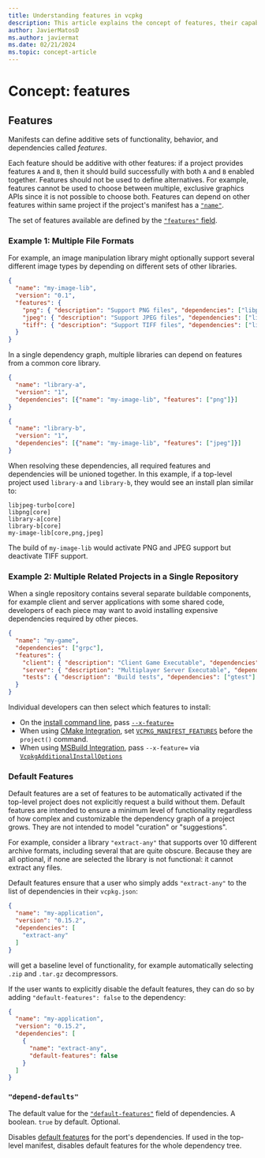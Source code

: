 ```yaml
---
title: Understanding features in vcpkg
description: This article explains the concept of features, their capabilities, and their expected contents in detail.
author: JavierMatosD
ms.author: javiermat
ms.date: 02/21/2024
ms.topic: concept-article
---
```


# Concept: features

## Features

Manifests can define additive sets of functionality, behavior, and dependencies called _features_.

Each feature should be additive with other features: if a project provides features `A` and `B`, then it should build successfully with both `A` and `B` enabled together. Features should not be used to define alternatives. For example, features cannot be used to choose between multiple, exclusive graphics APIs since it is not possible to choose both. Features can depend on other features within same project if the project's manifest has a [`"name"`](../reference/vcpkg-json.md#name).

The set of features available are defined by the [`"features"` field](../reference/vcpkg-json.md#features).

### Example 1: Multiple File Formats

For example, an image manipulation library might optionally support several different image types by depending on different sets of other libraries.

```json
{
  "name": "my-image-lib",
  "version": "0.1",
  "features": {
    "png": { "description": "Support PNG files", "dependencies": ["libpng"]},
    "jpeg": { "description": "Support JPEG files", "dependencies": ["libjpeg-turbo"]},
    "tiff": { "description": "Support TIFF files", "dependencies": ["libtiff"]},
  }
}
```

In a single dependency graph, multiple libraries can depend on features from a common core library.

```json
{
  "name": "library-a",
  "version": "1",
  "dependencies": [{"name": "my-image-lib", "features": ["png"]}]
}
```
```json
{
  "name": "library-b",
  "version": "1",
  "dependencies": [{"name": "my-image-lib", "features": ["jpeg"]}]
}
```

When resolving these dependencies, all required features and dependencies will be unioned together. In this example, if a top-level project used `library-a` and `library-b`, they would see an install plan similar to:

```
libjpeg-turbo[core]
libpng[core]
library-a[core]
library-b[core]
my-image-lib[core,png,jpeg]
```

The build of `my-image-lib` would activate PNG and JPEG support but deactivate TIFF support.

### Example 2: Multiple Related Projects in a Single Repository

When a single repository contains several separate buildable components, for example client and server applications with some shared code, developers of each piece may want to avoid installing expensive dependencies required by other pieces.

```json
{
  "name": "my-game",
  "dependencies": ["grpc"],
  "features": {
    "client": { "description": "Client Game Executable", "dependencies": ["sdl2", "bullet3"]},
    "server": { "description": "Multiplayer Server Executable", "dependencies": ["proxygen"]},
    "tests": { "description": "Build tests", "dependencies": ["gtest"] }
  }
}
```

Individual developers can then select which features to install:

- On the [install command line](../commands/install.md), pass [`--x-feature=`](../commands/install.md#feature)
- When using [CMake Integration](buildsystems/cmake-integration.md), set [`VCPKG_MANIFEST_FEATURES`](buildsystems/cmake-integration.md#vcpkg_manifest_features) before the `project()` command.
- When using [MSBuild Integration](buildsystems/msbuild-integration.md), pass `--x-feature=` via [`VcpkgAdditionalInstallOptions`](buildsystems/msbuild-integration.md#vcpkg-additional-install-options)

### Default Features

Default features are a set of features to be automatically activated if the top-level project does not explicitly request a build without them. Default features are intended to ensure a minimum level of functionality regardless of how complex and customizable the dependency graph of a project grows. They are not intended to model "curation" or "suggestions".

For example, consider a library `"extract-any"` that supports over 10 different archive formats, including several that are quite obscure. Because they are all optional, if none are selected the library is not functional: it cannot extract any files.

Default features ensure that a user who simply adds `"extract-any"` to the list of dependencies in their `vcpkg.json`:

```json
{
  "name": "my-application",
  "version": "0.15.2",
  "dependencies": [
    "extract-any"
  ]
}
```

will get a baseline level of functionality, for example automatically selecting `.zip` and `.tar.gz` decompressors.

If the user wants to explicitly disable the default features, they can do so by adding `"default-features": false` to the dependency:

```json
{
  "name": "my-application",
  "version": "0.15.2",
  "dependencies": [
    {
      "name": "extract-any",
      "default-features": false
    }
  ]
}
```



### <a name="depend-defaults"></a> `"depend-defaults"`

The default value for the [`"default-features"`](#dependency-default-features) field of dependencies. A boolean. `true` by default. Optional.

Disables [default features](#default-features) for the port's dependencies. If used in the top-level manifest, disables default features for the whole dependency tree.

[depend-defaults]: #depend-defaults